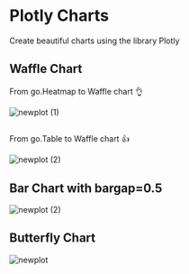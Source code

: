# Plotly Charts
Create beautiful charts using the library Plotly

## Waffle Chart 
From go.Heatmap to Waffle chart 👌

![newplot (1)](https://github.com/user-attachments/assets/a33db62c-4fcf-4279-8c68-0ce66e4cdb9f)


##
From go.Table to Waffle chart 👍 

![newplot (2)](https://github.com/user-attachments/assets/a9a6eb83-654c-4e7c-a1c9-7157a6aab137)

## Bar Chart with bargap=0.5

![newplot (2)](https://github.com/user-attachments/assets/9ed8edb6-39d2-46dd-9b4d-1d05f1f674b9)

## Butterfly Chart

![newplot](https://github.com/user-attachments/assets/45350c02-912c-4059-b65f-201025403fdd)








